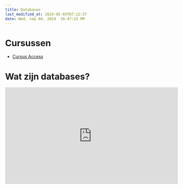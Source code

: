```yaml
---
title: Databases
last_modified_at: 2024-05-03T07:12:37
date: Wed, sep 04, 2024  10:47:23 PM
---
```


# Cursussen
- [Cursus Access](https://bazandpoort.notion.site/Cursus-Access-76925f312780422a9f49b2072a7c40d6?pvs=4)

# Wat zijn databases?
<iframe width="560" height="315" src="https://www.youtube.com/embed/Tk1t3WKK-ZY?si=O0TRh54k9UFDbal2" title="YouTube video player" frameborder="0" allow="accelerometer; autoplay; clipboard-write; encrypted-media; gyroscope; picture-in-picture; web-share" referrerpolicy="strict-origin-when-cross-origin" allowfullscreen></iframe>

